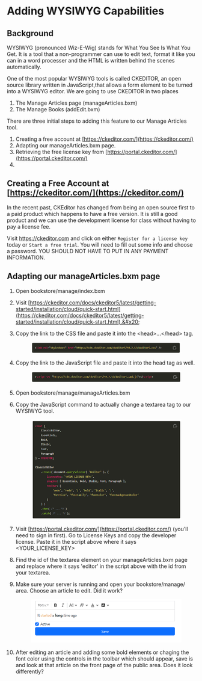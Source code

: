 # Adding WYSIWYG Capabilities

## Background

WYSIWYG (pronounced Wiz-E-Wig) stands for What You See Is What You Get. It is a tool that a non-programmer can use to edit text, format it like you can in a word processer and the HTML is written behind the scenes automatically.

One of the most popular WYSIWYG tools is called CKEDITOR, an open source library written in JavaScript,that allows a form element to be turned into a WYSIWYG editor. We are going to use CKEDITOR in two places

1. The Manage Articles page (manageArticles.bxm)
2. The Manage Books (addEdit.bxm)

There are three initial steps to adding this feature to our Manage Articles tool.&#x20;

1. Creating a free account at [https://ckeditor.com/](https://ckeditor.com/)
2. Adapting our manageArticles.bxm page.
3. Retrieving the free license key from [https://portal.ckeditor.com/](https://portal.ckeditor.com/)
4.

## Creating a Free Account at [https://ckeditor.com/](https://ckeditor.com/)

In the recent past, CKEditor has changed from being an open source first to a paid product which happens to have a free version. It is still a good product and we can use the development license for class without having to pay a license fee.&#x20;

Visit https://ckeditor.com and click on either `Register for a license key` today or `Start a free trial`.  You will need to fill out some info and choose a password. YOU SHOULD NOT HAVE TO PUT IN ANY PAYMENT INFORMATION.&#x20;

## Adapting our manageArticles.bxm page

1. Open bookstore/manage/index.bxm
2. Visit [https://ckeditor.com/docs/ckeditor5/latest/getting-started/installation/cloud/quick-start.html](https://ckeditor.com/docs/ckeditor5/latest/getting-started/installation/cloud/quick-start.html).&#x20;
3.  Copy the link to the CSS file and paste it into the \<head>...\</head> tag.

    <figure><img src="../.gitbook/assets/image (20).png" alt=""><figcaption></figcaption></figure>
4.  Copy the link to the JavaScript file and paste it into the head tag as well.&#x20;

    <figure><img src="../.gitbook/assets/image (19).png" alt=""><figcaption></figcaption></figure>
5. Open bookstore/manage/manageArticles.bxm
6.  &#x20;Copy the JavaScript command to actually change a textarea tag to our WYSIWYG tool.&#x20;

    <figure><img src="../.gitbook/assets/image (21).png" alt=""><figcaption></figcaption></figure>
7. Visit [https://portal.ckeditor.com/](https://portal.ckeditor.com/) (you'll need to sign in first). Go to License Keys and copy the developer license. Paste it in the script above where it says \<YOUR\_LICENSE\_KEY>
8. Find the id of the textarea element on your manageArticles.bxm page and replace where it says 'editor' in the script above with the id from your textarea.&#x20;
9.  Make sure your server is running and open your bookstore/manage/ area. Choose an article to edit. Did it work?

    <figure><img src="../.gitbook/assets/image (22).png" alt=""><figcaption></figcaption></figure>
10. After editing an article and adding some bold elements or chaging the font color using the controls in the toolbar which should appear, save is and look at that article on the front page of the public area. Does it look differently?

##
